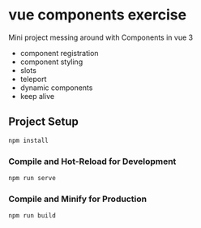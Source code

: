 # vue components exercise

Mini project messing around with Components in vue 3

- component registration
- component styling
- slots
- teleport
- dynamic components
- keep alive

## Project Setup

```sh
npm install
```

### Compile and Hot-Reload for Development

```sh
npm run serve
```

### Compile and Minify for Production

```sh
npm run build
```
